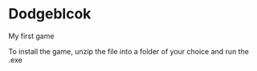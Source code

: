 # Dodgeblcok
My first game

To install the game, unzip the file into a folder of your choice and run the .exe

